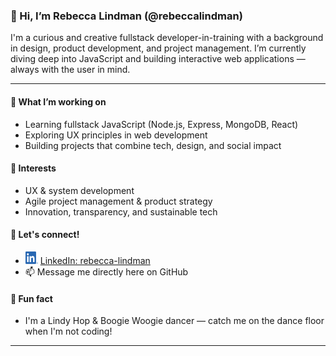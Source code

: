 ### 👋 Hi, I’m Rebecca Lindman (@rebeccalindman)

I'm a curious and creative fullstack developer-in-training with a background in design, product development, and project management. I’m currently diving deep into JavaScript and building interactive web applications — always with the user in mind.

---

#### 🌱 What I’m working on
- Learning fullstack JavaScript (Node.js, Express, MongoDB, React)
- Exploring UX principles in web development
- Building projects that combine tech, design, and social impact

#### 👀 Interests
- UX & system development  
- Agile project management & product strategy  
- Innovation, transparency, and sustainable tech

#### 🤝 Let's connect!
-  <img src="./in-logo/LI-In-Bug.png" width="20" height="20" /> [LinkedIn: rebecca-lindman](https://www.linkedin.com/in/rebecca-lindman/)
- 📫 Message me directly here on GitHub

#### 🎉 Fun fact
- I'm a Lindy Hop & Boogie Woogie dancer — catch me on the dance floor when I'm not coding!

---

<!---
rebeccalindman/rebeccalindman is a ✨ special ✨ repository because its `README.md` (this file) appears on your GitHub profile.
You can click the Preview link to take a look at your changes.
--->
